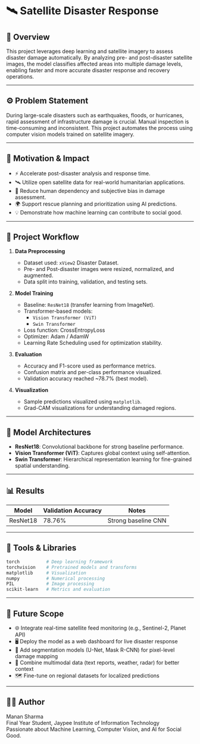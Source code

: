 # 🛰️ Satellite Disaster Response

## 📘 Overview
This project leverages deep learning and satellite imagery to assess disaster damage automatically.
By analyzing pre- and post-disaster satellite images, the model classifies affected areas into multiple
damage levels, enabling faster and more accurate disaster response and recovery operations.

---

## ⚙️ Problem Statement
During large-scale disasters such as earthquakes, floods, or hurricanes, rapid assessment of infrastructure
damage is crucial. Manual inspection is time-consuming and inconsistent.
This project automates the process using computer vision models trained on satellite imagery.

---

## 🎯 Motivation & Impact
- ⚡ Accelerate post-disaster analysis and response time.
- 🛰️ Utilize open satellite data for real-world humanitarian applications.
- 🤖 Reduce human dependency and subjective bias in damage assessment.
- 🌍 Support rescue planning and prioritization using AI predictions.
- 💡 Demonstrate how machine learning can contribute to social good.

---

## 🧩 Project Workflow
1. **Data Preprocessing**
   - Dataset used: `xView2` Disaster Dataset.
   - Pre- and Post-disaster images were resized, normalized, and augmented.
   - Data split into training, validation, and testing sets.

2. **Model Training**
   - Baseline: `ResNet18` (transfer learning from ImageNet).
   - Transformer-based models:
     - `Vision Transformer (ViT)`
     - `Swin Transformer`
   - Loss function: CrossEntropyLoss
   - Optimizer: Adam / AdamW
   - Learning Rate Scheduling used for optimization stability.

3. **Evaluation**
   - Accuracy and F1-score used as performance metrics.
   - Confusion matrix and per-class performance visualized.
   - Validation accuracy reached ~78.7% (best model).

4. **Visualization**
   - Sample predictions visualized using `matplotlib`.
   - Grad-CAM visualizations for understanding damaged regions.

---

## 🧠 Model Architectures
- **ResNet18**: Convolutional backbone for strong baseline performance.
- **Vision Transformer (ViT)**: Captures global context using self-attention.
- **Swin Transformer**: Hierarchical representation learning for fine-grained spatial understanding.

---

## 📊 Results
| Model | Validation Accuracy | Notes |
|--------|--------------------|-------|
| ResNet18 | 78.76% | Strong baseline CNN |

---

## 🧪 Tools & Libraries
```python
torch          # Deep learning framework
torchvision    # Pretrained models and transforms
matplotlib     # Visualization
numpy          # Numerical processing
PIL            # Image processing
scikit-learn   # Metrics and evaluation
```

---



## 🔮 Future Scope

- 🌐 Integrate real-time satellite feed monitoring (e.g., Sentinel-2, Planet API)
- 🖥️ Deploy the model as a web dashboard for live disaster response
- 🧩 Add segmentation models (U-Net, Mask R-CNN) for pixel-level damage mapping
- 🧠 Combine multimodal data (text reports, weather, radar) for better context
- 🗺️ Fine-tune on regional datasets for localized predictions

---

## 👨‍💻 Author

Manan Sharma  
Final Year Student, Jaypee Institute of Information Technology  
Passionate about Machine Learning, Computer Vision, and AI for Social Good.

